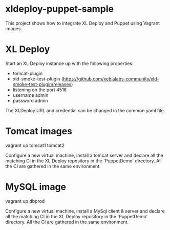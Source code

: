 xldeploy-puppet-sample
======================

This project shows how to integrate XL Deploy and Puppet using Vagrant images.

# XL Deploy

Start an XL Deploy instance up with the following properties:
* tomcat-plugin
* xld-smoke-test-plugin (https://github.com/xebialabs-community/xld-smoke-test-plugin/releases)
* listening on the port 4516
* username admin
* password admin

The XLDeploy URL and credential can be changed in the common.yaml file.


# Tomcat images

  vagrant up tomcat1 tomcat2

Configure a new virtual machine, install a tomcat server and declare all
the matching CI in the XL Deploy repository in the 'PuppetDemo'
directory. All the CI are gathered in the same environment.

# MySQL image

  vagrant up dbprod

Configure a new virtual machine, install a MySql client & server and declare all
the matching CI in the XL Deploy repository in the 'PuppetDemo'
directory. All the CI are gathered in the same environment.


